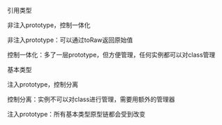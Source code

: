 引用类型 

非注入prototype，控制一体化

非注入prototype：可以通过toRaw返回原始值

控制一体化：多了一层prototype，但方便管理，任何实例都可以对class管理

基本类型

注入prototype，控制分离

控制分离：实例不可以对class进行管理，需要用额外的管理器

注入prototype：所有基本类型原型链都会受到改变